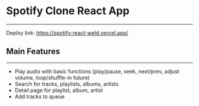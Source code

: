 # Spotify Clone React App
___

Deploy link: https://spotify-react-weld.vercel.app/

## Main Features

___

- Play audio with basic functions (play/pause, seek, next/prev, adjust volume, loop/shuffle-in future)
- Search for tracks, playlists, albums, artists
- Detail page for playlist, album, artist
- Add tracks to queue
